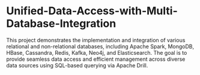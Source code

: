 # Unified-Data-Access-with-Multi-Database-Integration
This project demonstrates the implementation and integration of various relational and non-relational databases, including Apache Spark, MongoDB, HBase, Cassandra, Redis, Kafka, Neo4j, and Elasticsearch. The goal is to provide seamless data access and efficient management across diverse data sources using SQL-based querying via Apache Drill.
